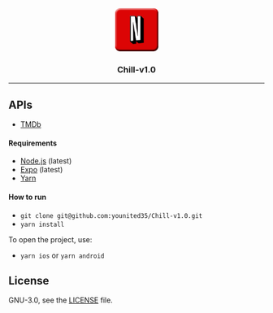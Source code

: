 <p align="center">
  <img alt="Chill-v1.0" src="./app/assets/images/icon.png" height="85" width="85" />
  <h3 align="center">Chill-v1.0</h3>
</p>

---

## APIs

- [TMDb](https://developers.themoviedb.org/3/getting-started/introduction)

#### Requirements

- [Node.js](https://nodejs.org/) (latest)
- [Expo](https://expo.io/) (latest)
- [Yarn](https://yarnpkg.com/)

#### How to run

- `git clone git@github.com:younited35/Chill-v1.0.git`
- `yarn install`

To open the project, use:

- `yarn ios` or `yarn android`

## License

GNU-3.0, see the [LICENSE](./LICENSE.md) file.
